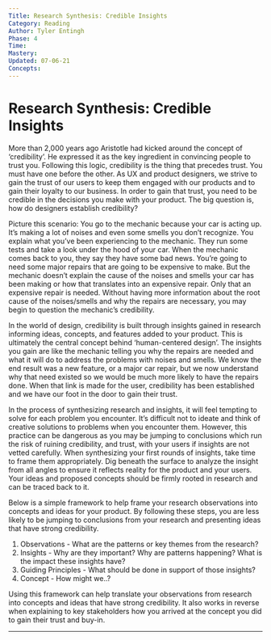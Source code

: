```yaml
---
Title: Research Synthesis: Credible Insights
Category: Reading
Author: Tyler Entingh
Phase: 4
Time: 
Mastery: 
Updated: 07-06-21
Concepts: 
---
```

# Research Synthesis: Credible Insights
More than 2,000 years ago Aristotle had kicked around the concept of ‘credibility’. He expressed it as the key ingredient in convincing people to trust you. Following this logic, credibility is the thing that precedes trust. You must have one before the other. As UX and product designers, we strive to gain the trust of our users to keep them engaged with our products and to gain their loyalty to our business. In order to gain that trust, you need to be credible in the decisions you make with your product. The big question is, how do designers establish credibility?

Picture this scenario: You go to the mechanic because your car is acting up. It’s making a lot of noises and even some smells you don’t recognize. You explain what you’ve been experiencing to the mechanic. They run some tests and take a look under the hood of your car. When the mechanic comes back to you, they say they have some bad news. You’re going to need some major repairs that are going to be expensive to make. But the mechanic doesn’t explain the cause of the noises and smells your car has been making or how that translates into an expensive repair. Only that an expensive repair is needed. Without having more information about the root cause of the noises/smells and why the repairs are necessary, you may begin to question the mechanic’s credibility.

In the world of design, credibility is built through insights gained in research informing ideas, concepts, and features added to your product. This is ultimately the central concept behind ‘human-centered design’. The insights you gain are like the mechanic telling you why the repairs are needed and what it will do to address the problems with noises and smells. We know the end result was a new feature, or a major car repair, but we now understand why that need existed so we would be much more likely to have the repairs done. When that link is made for the user, credibility has been established and we have our foot in the door to gain their trust. 

In the process of synthesizing research and insights, it will feel tempting to solve for each problem you encounter. It’s difficult not to ideate and think of creative solutions to problems when you encounter them. However, this practice can be dangerous as you may be jumping to conclusions which run the risk of ruining credibility, and trust, with your users if insights are not vetted carefully. When synthesizing your first rounds of insights, take time to frame them appropriately. Dig beneath the surface to analyze the insight from all angles to ensure it reflects reality for the product and your users. Your ideas and proposed concepts should be firmly rooted in research and can be traced back to it. 

Below is a simple framework to help frame your research observations into concepts and ideas for your product. By following these steps, you are less likely to be jumping to conclusions from your research and presenting ideas that have strong credibility.

1.  Observations - What are the patterns or key themes from the research?
2.  Insights - Why are they important? Why are patterns happening? What is the impact these insights have?
3.  Guiding Principles - What should be done in support of those insights?
4.  Concept - How might we..?

Using this framework can help translate your observations from research into concepts and ideas that have strong credibility. It also works in reverse when explaining to key stakeholders how you arrived at the concept you did to gain their trust and buy-in.

---